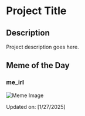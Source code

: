 # Project Title

## Description

Project description goes here.

## Meme of the Day

### me_irl
![Meme Image](https://i.redd.it/yi219lsmw0fe1.png)

Updated on: [1/27/2025]